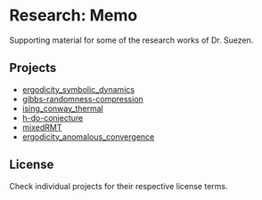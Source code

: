 

# Research: Memo

Supporting material for some of the research works of Dr. Suezen.

## Projects

* [ergodicity_symbolic_dynamics](ergodicity_symbolic_dynamics)
* [gibbs-randomness-compression](gibbs-randomness-compression)
* [ising_conway_thermal](ising_conway_thermal)
* [h-do-conjecture](h-do-conjecture)
* [mixedRMT](mixedRMT)
* [ergodicity_anomalous_convergence](ergodicity_anomalous_convergence)

## License

Check individual projects for their respective license terms.  

